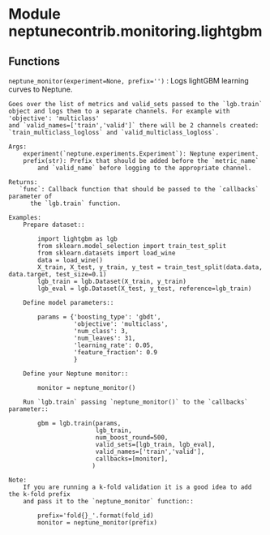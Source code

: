 Module neptunecontrib.monitoring.lightgbm
=========================================

Functions
---------

    
`neptune_monitor(experiment=None, prefix='')`
:   Logs lightGBM learning curves to Neptune.
    
    Goes over the list of metrics and valid_sets passed to the `lgb.train`
    object and logs them to a separate channels. For example with 'objective': 'multiclass'
    and `valid_names=['train','valid']` there will be 2 channels created:
    `train_multiclass_logloss` and `valid_multiclass_logloss`.
    
    Args:
        experiment(`neptune.experiments.Experiment`): Neptune experiment.
        prefix(str): Prefix that should be added before the `metric_name`
            and `valid_name` before logging to the appropriate channel.
    
    Returns:
       `func`: Callback function that should be passed to the `callbacks` parameter of
          the `lgb.train` function.
    
    Examples:
        Prepare dataset::
    
            import lightgbm as lgb
            from sklearn.model_selection import train_test_split
            from sklearn.datasets import load_wine
            data = load_wine()
            X_train, X_test, y_train, y_test = train_test_split(data.data, data.target, test_size=0.1)
            lgb_train = lgb.Dataset(X_train, y_train)
            lgb_eval = lgb.Dataset(X_test, y_test, reference=lgb_train)
    
        Define model parameters::
    
            params = {'boosting_type': 'gbdt',
                      'objective': 'multiclass',
                      'num_class': 3,
                      'num_leaves': 31,
                      'learning_rate': 0.05,
                      'feature_fraction': 0.9
                      }
    
        Define your Neptune monitor::
    
            monitor = neptune_monitor()
    
        Run `lgb.train` passing `neptune_monitor()` to the `callbacks` parameter::
    
            gbm = lgb.train(params,
                            lgb_train,
                            num_boost_round=500,
                            valid_sets=[lgb_train, lgb_eval],
                            valid_names=['train','valid'],
                            callbacks=[monitor],
                           )
    
    Note:
        If you are running a k-fold validation it is a good idea to add the k-fold prefix
        and pass it to the `neptune_monitor` function::
    
            prefix='fold{}_'.format(fold_id)
            monitor = neptune_monitor(prefix)